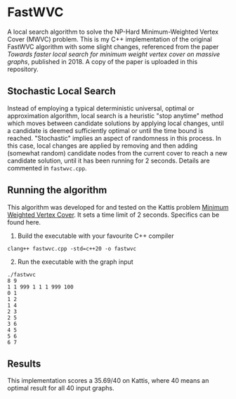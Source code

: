 # FastWVC
A local search algorithm to solve the NP-Hard Minimum-Weighted Vertex Cover (MWVC) problem. This is my C++ implementation of the original FastWVC algorithm with some slight changes, referenced from the paper _Towards faster local search for minimum weight vertex cover on massive graphs_, published in 2018. A copy of the paper is uploaded in this repository. 

## Stochastic Local Search
Instead of employing a typical deterministic universal, optimal or approximation algorithm, local search is a heuristic "stop anytime" method which moves between candidate solutions by applying local changes, until a candidate is deemed sufficiently optimal or until the time bound is reached. "Stochastic" implies an aspect of randomness in this process. In this case, local changes are applied by removing and then adding (somewhat random) candidate nodes from the current cover to reach a new candidate solution, until it has been running for 2 seconds. Details are commented in `fastwvc.cpp`.

## Running the algorithm
This algorithm was developed for and tested on the Kattis problem [Minimum Weighted Vertex Cover](https://open.kattis.com/problems/mwvc). It sets a time limit of 2 seconds. Specifics can be found here.
1. Build the executable with your favourite C++ compiler
```
clang++ fastwvc.cpp -std=c++20 -o fastwvc
```
2. Run the executable with the graph input
```
./fastwvc
8 9
1 1 999 1 1 1 999 100
0 1
1 2
1 4
2 3
2 5
3 6
4 5
5 6
6 7
```

## Results
This implementation scores a 35.69/40 on Kattis, where 40 means an optimal result for all 40 input graphs.
